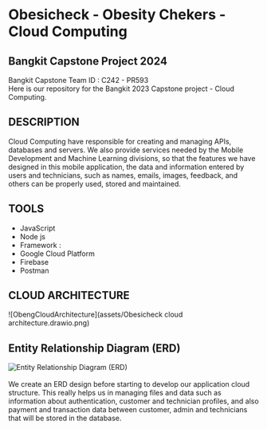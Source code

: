 # Obesicheck - Obesity Chekers - Cloud Computing
## Bangkit Capstone Project 2024

Bangkit Capstone Team ID : C242 - PR593 <br>
Here is our repository for the Bangkit 2023 Capstone project - Cloud Computing.

## DESCRIPTION
Cloud Computing have responsible for creating and managing APIs, databases and servers. We also provide services needed by the Mobile Development and Machine Learning divisions, so that the features we have designed in this mobile application, the data and information entered by users and technicians, such as names, emails, images, feedback, and others can be properly used, stored and maintained.

## TOOLS
- JavaScript
- Node js
- Framework : 
- Google Cloud Platform
- Firebase
- Postman


## CLOUD ARCHITECTURE
![ObengCloudArchitecture](assets/Obesicheck cloud architecture.drawio.png)

## Entity Relationship Diagram (ERD)
![Entity Relationship Diagram (ERD)]()
<br>
<br>
We create an ERD design before starting to develop our application cloud structure. This really helps us in managing files and data such as information about authentication, customer and technician profiles, and also payment and transaction data between customer, admin and technicians that will be stored in the database.
